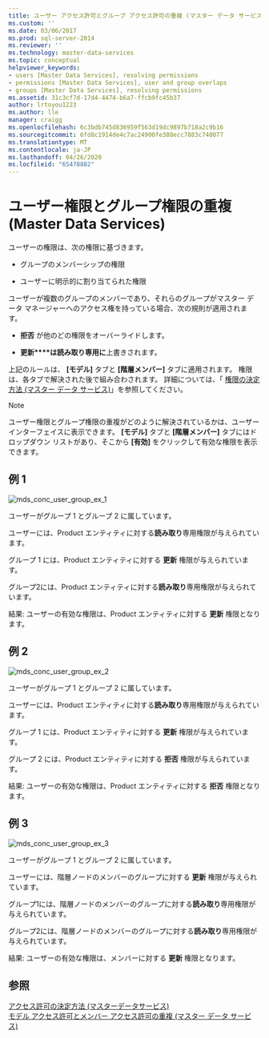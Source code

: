 ```yaml
---
title: ユーザー アクセス許可とグループ アクセス許可の重複 (マスター データ サービス) | Microsoft Docs
ms.custom: ''
ms.date: 03/06/2017
ms.prod: sql-server-2014
ms.reviewer: ''
ms.technology: master-data-services
ms.topic: conceptual
helpviewer_keywords:
- users [Master Data Services], resolving permissions
- permissions [Master Data Services], user and group overlaps
- groups [Master Data Services], resolving permissions
ms.assetid: 31c3cf7d-17d4-4474-b6a7-ffcb9fc45b37
author: lrtoyou1223
ms.author: lle
manager: craigg
ms.openlocfilehash: 6c3bdb745d836959f563d19dc9897b718a2c9b16
ms.sourcegitcommit: 6fd8c1914de4c7ac24900fe388ecc7883c740077
ms.translationtype: MT
ms.contentlocale: ja-JP
ms.lasthandoff: 04/26/2020
ms.locfileid: "65478882"
---
```

# <a name="overlapping-user-and-group-permissions-master-data-services"></a>ユーザー権限とグループ権限の重複 (Master Data Services)
  ユーザーの権限は、次の権限に基づきます。  
  
-   グループのメンバーシップの権限  
  
-   ユーザーに明示的に割り当てられた権限  
  
 ユーザーが複数のグループのメンバーであり、それらのグループがマスター データ マネージャーへのアクセス権を持っている場合、次の規則が適用されます。  
  
-   **拒否** が他のどの権限をオーバーライドします。  
  
-   **更新****は読み取り専用に**上書きされます。  
  
 上記のルールは、 **[モデル]** タブと **[階層メンバー]** タブに適用されます。 権限は、各タブで解決された後で組み合わされます。 詳細については、「 [権限の決定方法 (マスター データ サービス)](how-permissions-are-determined-master-data-services.md)」を参照してください。  
  
> [!NOTE]  
>  ユーザー権限とグループ権限の重複がどのように解決されているかは、ユーザー インターフェイスに表示できます。 **[モデル]** タブと **[階層メンバー]** タブにはドロップダウン リストがあり、そこから **[有効]** をクリックして有効な権限を表示できます。  
  
## <a name="example-1"></a>例 1  
 ![mds_conc_user_group_ex_1](../../2014/master-data-services/media/mds-conc-user-group-ex-1.gif "mds_conc_user_group_ex_1")  
  
 ユーザーがグループ 1 とグループ 2 に属しています。  
  
 ユーザーには、Product エンティティに対する**読み取り**専用権限が与えられています。  
  
 グループ 1 には、Product エンティティに対する **更新** 権限が与えられています。  
  
 グループ2には、Product エンティティに対する**読み取り**専用権限が与えられています。  
  
 結果: ユーザーの有効な権限は、Product エンティティに対する **更新** 権限となります。  
  
## <a name="example-2"></a>例 2  
 ![mds_conc_user_group_ex_2](../../2014/master-data-services/media/mds-conc-user-group-ex-2.gif "mds_conc_user_group_ex_2")  
  
 ユーザーがグループ 1 とグループ 2 に属しています。  
  
 ユーザーには、Product エンティティに対する**読み取り**専用権限が与えられています。  
  
 グループ 1 には、Product エンティティに対する **更新** 権限が与えられています。  
  
 グループ 2 には、Product エンティティに対する **拒否** 権限が与えられています。  
  
 結果: ユーザーの有効な権限は、Product エンティティに対する **拒否** 権限となります。  
  
## <a name="example-3"></a>例 3  
 ![mds_conc_user_group_ex_3](../../2014/master-data-services/media/mds-conc-user-group-ex-3.gif "mds_conc_user_group_ex_3")  
  
 ユーザーがグループ 1 とグループ 2 に属しています。  
  
 ユーザーには、階層ノードのメンバーのグループに対する **更新** 権限が与えられています。  
  
 グループ1には、階層ノードのメンバーのグループに対する**読み取り**専用権限が与えられています。  
  
 グループ2には、階層ノードのメンバーのグループに対する**読み取り**専用権限が与えられています。  
  
 結果: ユーザーの有効な権限は、メンバーに対する **更新** 権限となります。  
  
## <a name="see-also"></a>参照  
 [アクセス許可の決定方法 &#40;マスターデータサービス&#41;](how-permissions-are-determined-master-data-services.md)   
 [モデル アクセス許可とメンバー アクセス許可の重複 (マスター データ サービス)](../../2014/master-data-services/overlapping-model-and-member-permissions-master-data-services.md)  
  
  
